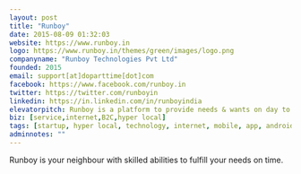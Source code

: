 ```yaml
---
layout: post
title: "Runboy"
date: 2015-08-09 01:32:03
website: https://www.runboy.in
logo: https://www.runboy.in/themes/green/images/logo.png
companyname: "Runboy Technologies Pvt Ltd"
founded: 2015
email: support[at]doparttime[dot]com
facebook: https://www.facebook.com/runboy.in
twitter: https://twitter.com/runboyin
linkedin: https://in.linkedin.com/in/runboyindia
elevatorpitch: Runboy is a platform to provide needs & wants on day to day life. 
biz: [service,internet,B2C,hyper local]
tags: [startup, hyper local, technology, internet, mobile, app, android]
adminnotes: ""
---
```

Runboy is your neighbour with skilled abilities to fulfill your needs on time.

